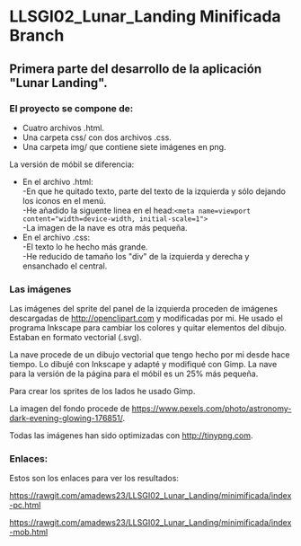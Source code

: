 # LLSGI02_Lunar_Landing Minificada Branch
## Primera parte del desarrollo de la aplicación "Lunar Landing". 


### El proyecto se compone de:
* Cuatro archivos .html. 
* Una carpeta css/ con dos archivos .css. 
* Una carpeta img/ que contiene siete imágenes en png.

La versión de móbil se diferencia:
  * En el archivo .html:  
    -En que he quitado texto, parte del texto de la izquierda y sólo dejando los iconos en el menú.   
    -He añadido la siguente linea en el head:`<meta name=viewport content="width=device-width, initial-scale=1">`  
    -La imagen de la nave es otra más pequeña.
  * En el archivo .css:  
    -El texto lo he hecho más grande.  
    -He reducido de tamaño los "div" de la izquierda y derecha y ensanchado el central.


### Las imágenes
Las imágenes del sprite del panel de la izquierda proceden de imágenes descargadas de http://openclipart.com y modificadas por mi. He usado el programa Inkscape para cambiar los colores y quitar elementos del dibujo. Estaban en formato vectorial (.svg).

La nave procede de un dibujo vectorial que tengo hecho por mi desde hace tiempo. Lo dibujé con Inkscape y adapté y modifiqué con Gimp. La nave para la versión de la página para el móbil es un 25% más pequeña. 

Para crear los sprites de los lados he usado Gimp. 

La imagen del fondo procede de https://www.pexels.com/photo/astronomy-dark-evening-glowing-176851/. 

Todas las imágenes han sido optimizadas con http://tinypng.com.  

### Enlaces:
Estos son los enlaces para ver los resultados:
  
  https://rawgit.com/amadews23/LLSGI02_Lunar_Landing/minimificada/index-pc.html

  https://rawgit.com/amadews23/LLSGI02_Lunar_Landing/minimificada/index-mob.html

